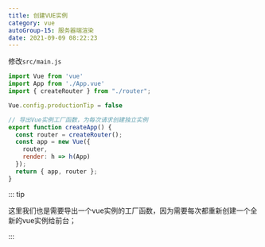 ```yaml
---
title: 创建VUE实例
category: vue
autoGroup-15: 服务器端渲染
date: 2021-09-09 08:22:23
---
```


修改`src/main.js`

```javascript
import Vue from 'vue'
import App from './App.vue'
import { createRouter } from "./router";

Vue.config.productionTip = false

// 导出Vue实例工厂函数，为每次请求创建独立实例
export function createApp() {
  const router = createRouter();
  const app = new Vue({
    router,
    render: h => h(App)
  });
  return { app, router };
}
```

::: tip

这里我们也是需要导出一个vue实例的工厂函数，因为需要每次都重新创建一个全新的vue实例给前台；

:::